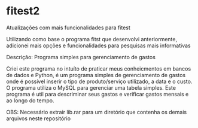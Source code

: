 # fitest2
Atualizações com mais funcionalidades para fitest

Utilizando como base o programa fitst que desenvolvi anteriormente, adicionei mais opções e funcionalidades para pesquisas mais informativas

Descrição:
Programa simples para gerenciamento de gastos

Criei este programa no intuíto de praticar meus conheicmentos em bancos de dados e Python, é um programa simples de gerenciamento de gastos onde é possível inserir o tipo de produto/serviço utilizado, a data e o custo. O programa utiliza o MySQL para gerenciar uma tabela simples. Este programa é util para descriminar seus gastos e verificar gastos mensais e ao longo do tempo.

OBS: Necessário extrair lib.rar para um diretório que contenha os demais arquivos neste repositório
